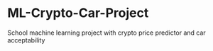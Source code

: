 # ML-Crypto-Car-Project
School machine learning project with crypto price predictor and car acceptability
